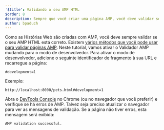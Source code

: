 ```yaml
---
'$title': Validando o seu AMP HTML
$order: 8
description: Sempre que você criar uma página AMP, você deve validar se o seu AMP HTML está correto. Existem vários métodos que você pode usar para validar páginas AMP ...
author: bpaduch
---
```


Como as Histórias Web são criadas com AMP, você deve sempre validar se o seu AMP HTML está correto. Existem [vários métodos que você pode usar para validar páginas AMP](../../../../documentation/guides-and-tutorials/learn/validation-workflow/validate_amp.md). Neste tutorial, vamos ativar o Validador AMP mudando para o modo de desenvolvedor. Para ativar o modo de desenvolvedor, adicione o seguinte identificador de fragmento à sua URL e recarregue a página:

```text
#development=1
```

Exemplo:

```text
http://localhost:8000/pets.html#development=1
```

Abra o [DevTools Console](https://developer.chrome.com/devtools/docs/console) no Chrome (ou no navegador que você preferir) e verifique se há erros de AMP. Talvez seja preciso atualizar o navegador para ver as mensagens de validação. Se a página não tiver erros, esta mensagem será exibida:

```text
AMP validation successful.
```
